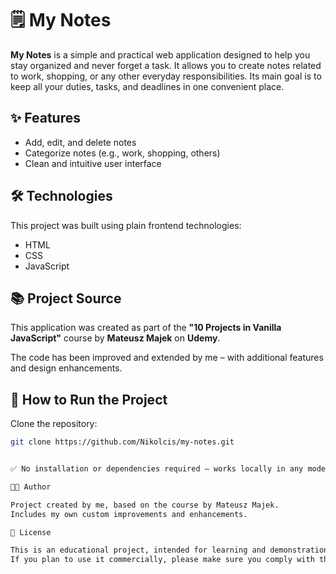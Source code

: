 # 🗒️ My Notes

**My Notes** is a simple and practical web application designed to help you stay organized and never forget a task. It allows you to create notes related to work, shopping, or any other everyday responsibilities. Its main goal is to keep all your duties, tasks, 
and deadlines in one convenient place.

## ✨ Features

- Add, edit, and delete notes
- Categorize notes (e.g., work, shopping, others)
- Clean and intuitive user interface

## 🛠️ Technologies

This project was built using plain frontend technologies:

- HTML  
- CSS  
- JavaScript

## 📚 Project Source

This application was created as part of the **"10 Projects in Vanilla JavaScript"** course by **Mateusz Majek** on **Udemy**.

The code has been improved and extended by me – with additional features and design enhancements.

## 📂 How to Run the Project

Clone the repository:
   ```bash
   git clone https://github.com/Nikolcis/my-notes.git

   
✅ No installation or dependencies required – works locally in any modern web browser.

🧑‍💻 Author

Project created by me, based on the course by Mateusz Majek.
Includes my own custom improvements and enhancements.

🪪 License

This is an educational project, intended for learning and demonstration purposes only.
If you plan to use it commercially, please make sure you comply with the original course and author's license terms.
